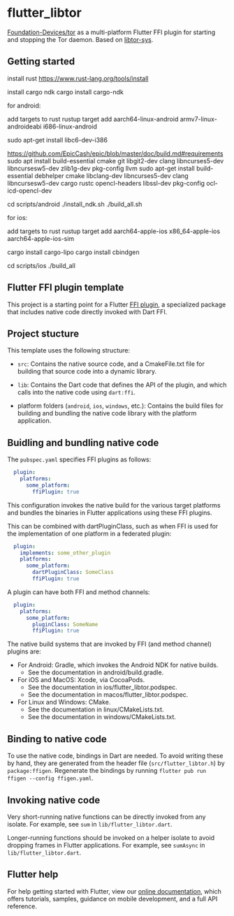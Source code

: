 <!--
SPDX-FileCopyrightText: 2022 Foundation Devices Inc.

SPDX-License-Identifier: GPL-3.0-or-later
-->

# flutter_libtor

[Foundation-Devices/tor](https://github.com/Foundation-Devices/tor) as a multi-platform Flutter FFI plugin for starting and stopping the Tor daemon. Based on [libtor-sys](https://github.com/MagicalBitcoin/libtor-sys).

## Getting started

install rust
https://www.rust-lang.org/tools/install

install cargo ndk
cargo install cargo-ndk

for android:

add targets to rust
rustup target add aarch64-linux-android armv7-linux-androideabi i686-linux-android

sudo apt-get install libc6-dev-i386

https://github.com/EpicCash/epic/blob/master/doc/build.md#requirements
sudo apt install build-essential cmake git libgit2-dev clang libncurses5-dev libncursesw5-dev zlib1g-dev pkg-config llvm
sudo apt-get install build-essential debhelper cmake libclang-dev libncurses5-dev clang libncursesw5-dev cargo rustc opencl-headers libssl-dev pkg-config ocl-icd-opencl-dev

cd scripts/android
./install_ndk.sh
./build_all.sh


for ios:

add targets to rust
rustup target add aarch64-apple-ios x86_64-apple-ios aarch64-apple-ios-sim

cargo install cargo-lipo
cargo install cbindgen

cd scripts/ios
./build_all

## Flutter FFI plugin template

This project is a starting point for a Flutter
[FFI plugin](https://docs.flutter.dev/development/platform-integration/c-interop),
a specialized package that includes native code directly invoked with Dart FFI.

## Project stucture

This template uses the following structure:

* `src`: Contains the native source code, and a CmakeFile.txt file for building
  that source code into a dynamic library.

* `lib`: Contains the Dart code that defines the API of the plugin, and which
  calls into the native code using `dart:ffi`.

* platform folders (`android`, `ios`, `windows`, etc.): Contains the build files
  for building and bundling the native code library with the platform application.

## Buidling and bundling native code

The `pubspec.yaml` specifies FFI plugins as follows:

```yaml
  plugin:
    platforms:
      some_platform:
        ffiPlugin: true
```

This configuration invokes the native build for the various target platforms
and bundles the binaries in Flutter applications using these FFI plugins.

This can be combined with dartPluginClass, such as when FFI is used for the
implementation of one platform in a federated plugin:

```yaml
  plugin:
    implements: some_other_plugin
    platforms:
      some_platform:
        dartPluginClass: SomeClass
        ffiPlugin: true
```

A plugin can have both FFI and method channels:

```yaml
  plugin:
    platforms:
      some_platform:
        pluginClass: SomeName
        ffiPlugin: true
```

The native build systems that are invoked by FFI (and method channel) plugins are:

* For Android: Gradle, which invokes the Android NDK for native builds.
  * See the documentation in android/build.gradle.
* For iOS and MacOS: Xcode, via CocoaPods.
  * See the documentation in ios/flutter_libtor.podspec.
  * See the documentation in macos/flutter_libtor.podspec.
* For Linux and Windows: CMake.
  * See the documentation in linux/CMakeLists.txt.
  * See the documentation in windows/CMakeLists.txt.

## Binding to native code

To use the native code, bindings in Dart are needed.
To avoid writing these by hand, they are generated from the header file
(`src/flutter_libtor.h`) by `package:ffigen`.
Regenerate the bindings by running `flutter pub run ffigen --config ffigen.yaml`.

## Invoking native code

Very short-running native functions can be directly invoked from any isolate.
For example, see `sum` in `lib/flutter_libtor.dart`.

Longer-running functions should be invoked on a helper isolate to avoid
dropping frames in Flutter applications.
For example, see `sumAsync` in `lib/flutter_libtor.dart`.

## Flutter help

For help getting started with Flutter, view our
[online documentation](https://flutter.dev/docs), which offers tutorials,
samples, guidance on mobile development, and a full API reference.


